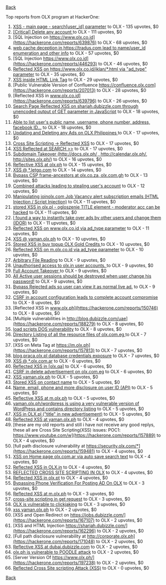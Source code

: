 [Back](../README.md)

Top reports from OLX program at HackerOne:

1. [XSS - main page - search[user_id] parameter](https://hackerone.com/reports/477771) to OLX - 135 upvotes, $0
2. [[Critical] Delete any account ](https://hackerone.com/reports/158872) to OLX - 111 upvotes, $0
3. [SQL Injection on https://www.olx.co.id](https://hackerone.com/reports/639876) to OLX - 68 upvotes, $0
4. [web cache deception in https://tradus.com lead to name/user_id enumeration and other info](https://hackerone.com/reports/537564) to OLX - 57 upvotes, $0
5. [SQL Injection https://www.olx.co.id](https://hackerone.com/reports/446293) to OLX - 46 upvotes, $0
6. [Reflected XSS on https://www.olx.co.id/iklan/*.html via "ad_type" parameter](https://hackerone.com/reports/630265) to OLX - 35 upvotes, $0
7. [XSS inside HTML Link Tag](https://hackerone.com/reports/504984) to OLX - 29 upvotes, $0
8. [Public Vulnerable Version of Confluence https://confluence.olx.com](https://hackerone.com/reports/207013) to OLX - 28 upvotes, $0
9. [Reflected XSS in www.olx.co.id](https://hackerone.com/reports/639796) to OLX - 26 upvotes, $0
10. [Search Page Reflected XSS on sharjah.dubizzle.com through unencoded output of GET parameter in JavaScript](https://hackerone.com/reports/363571) to OLX - 18 upvotes, $0
11. [Able to list user's public name, username, phone number, address, facebook ID...](https://hackerone.com/reports/167206) to OLX - 18 upvotes, $0
12. [Updating and Deleting any Ads on OLX Philippines ](https://hackerone.com/reports/150631) to OLX - 17 upvotes, $0
13. [Cross Site Scripting -\> Reflected XSS](https://hackerone.com/reports/150568) to OLX - 17 upvotes, $0
14. [XSS Reflected at SEARCH \>\>](https://hackerone.com/reports/429647) to OLX - 17 upvotes, $0
15. [Subdomain Takeover (http://docs.olx.ph/ , http://calendar.olx.ph/, http://sites.olx.ph/)](https://hackerone.com/reports/206516) to OLX - 16 upvotes, $0
16. [Reflective XSS at olx.ph](https://hackerone.com/reports/361647) to OLX - 15 upvotes, $0
17. [XSS @ *.letgo.com](https://hackerone.com/reports/150822) to OLX - 14 upvotes, $0
18. [Bypass CSP  frame-ancestors at olx.co.za, olx.com.gh](https://hackerone.com/reports/371980) to OLX - 13 upvotes, $0
19. [Combined attacks leading to stealing user's account](https://hackerone.com/reports/205529) to OLX - 12 upvotes, $0
20. [Manipulating joinolx.com Job Vacancy alert subscription emails (HTML Injection / Script Injection)](https://hackerone.com/reports/151149) to OLX - 11 upvotes, $0
21. [stored XSS in olx.pl - ogloszenie TITLE element - moderator acc can be hacked](https://hackerone.com/reports/150668) to OLX - 11 upvotes, $0
22. [I found a way to instantly take over ads by other users and change them (IDOR)](https://hackerone.com/reports/253929) to OLX - 11 upvotes, $0
23. [Reflected XSS on www.olx.co.id via ad_type parameter](https://hackerone.com/reports/633751) to OLX - 11 upvotes, $0
24. [XSS @ yaman.olx.ph](https://hackerone.com/reports/150565) to OLX - 10 upvotes, $0
25. [Stored XSS in buy topup OLX Gold Credits ](https://hackerone.com/reports/169625) to OLX - 10 upvotes, $0
26. [Reflected XSS on m.olx.co.id via ad_type parameter](https://hackerone.com/reports/636278) to OLX - 10 upvotes, $0
27. [Arbitrary File Reading](https://hackerone.com/reports/150783) to OLX - 9 upvotes, $0
28. [Unauthorised access to olx.in user accounts. ](https://hackerone.com/reports/155130) to OLX - 9 upvotes, $0
29. [Full Account Takeover ](https://hackerone.com/reports/159202) to OLX - 9 upvotes, $0
30. [All Active user sessions should be destroyed when user change his password!](https://hackerone.com/reports/150540) to OLX - 9 upvotes, $0
31. [Bypass Rejected ads so user can view it as normal live ad.](https://hackerone.com/reports/669736) to OLX - 9 upvotes, $0
32. [CSRF in account configuration leads to complete account compromise](https://hackerone.com/reports/150586) to OLX - 8 upvotes, $0
33. [Reflected XSS in www.olx.ph](https://hackerone.com/reports/150746) to OLX - 8 upvotes, $0
34. [Multiple vulnerabilities in http://blog.dubizzle.com/uae](https://hackerone.com/reports/188279) to OLX - 8 upvotes, $0
35. [load scripts DOS vulnerability](https://hackerone.com/reports/694467) to OLX - 8 upvotes, $0
36. [Directory Listing of all the resource files of olx.com.eg ](https://hackerone.com/reports/175760) to OLX - 7 upvotes, $0
37. [XSS on Meta Tag at https://m.olx.ph](https://hackerone.com/reports/157813) to OLX - 7 upvotes, $0
38. [blog.praca.olx.pl database credentials exposure](https://hackerone.com/reports/448985) to OLX - 7 upvotes, $0
39. [XSS @ *.olx.com.ar](https://hackerone.com/reports/150560) to OLX - 6 upvotes, $0
40. [Reflected XSS in [olx.qa]](https://hackerone.com/reports/191332) to OLX - 6 upvotes, $0
41. [CSRF in delete advertisement on olx.com.eg](https://hackerone.com/reports/178384) to OLX - 6 upvotes, $0
42. [XSS yaman.olx.ph](https://hackerone.com/reports/151147) to OLX - 5 upvotes, $0
43. [Stored XSS on contact name](https://hackerone.com/reports/152069) to OLX - 5 upvotes, $0
44. [Name, email, phone and more disclosure on user ID (API)](https://hackerone.com/reports/171917) to OLX - 5 upvotes, $0
45. [Reflective XSS at m.olx.ph](https://hackerone.com/reports/177230) to OLX - 5 upvotes, $0
46. [yaman.olx.ph/wordpress is using a very vulnerable version of WordPress and contains directory listing](https://hackerone.com/reports/202918) to OLX - 5 upvotes, $0
47. [XSS in OLX.pl ("title" in new advertisement)](https://hackerone.com/reports/267473) to OLX - 5 upvotes, $0
48. [Reflected XSS at yaman.olx.ph](https://hackerone.com/reports/151258) to OLX - 4 upvotes, $0
49. [these are my old reports and still i have not receive any good replys, these all are Cross Site Scripting(XSS) issues: POC1: https://www.youtube.com/w](https://hackerone.com/reports/157889) to OLX - 4 upvotes, $0
50. [full path disclosure vulnerability at https://security.olx.com/*](https://hackerone.com/reports/159481) to OLX - 4 upvotes, $0
51. [XSS on Home page olx.com.ar via auto save search text](https://hackerone.com/reports/151691) to OLX - 4 upvotes, $0
52. [Reflected XSS in OLX.in](https://hackerone.com/reports/175801) to OLX - 4 upvotes, $0
53. [REFLECTED CROSS SITE SCRIPTING IN OLX](https://hackerone.com/reports/151305) to OLX - 4 upvotes, $0
54. [Reflected XSS in olx.pt](https://hackerone.com/reports/206125) to OLX - 4 upvotes, $0
55. [Bypassing Phone Verification For Posting AD On OLX](https://hackerone.com/reports/165854) to OLX - 3 upvotes, $0
56. [Reflected XSS at m.olx.ph](https://hackerone.com/reports/175410) to OLX - 3 upvotes, $0
57. [cross-site scripting in get request](https://hackerone.com/reports/150944) to OLX - 3 upvotes, $0
58. [ OLX is vulnerable to clickjaking](https://hackerone.com/reports/231713) to OLX - 3 upvotes, $0
59. [xss yaman.olx.ph](https://hackerone.com/reports/151310) to OLX - 2 upvotes, $0
60. [XSS and Open Redirect on https://jobs.dubizzle.com/](https://hackerone.com/reports/167107) to OLX - 2 upvotes, $0
61. [XSS and HTML Injection https://sharjah.dubizzle.com/](https://hackerone.com/reports/162296) to OLX - 2 upvotes, $0
62. [Full path disclosure vulnerability at http://corporate.olx.ph](https://hackerone.com/reports/171048) to OLX - 2 upvotes, $0
63. [Reflective XSS at dubai.dubizzle.com](https://hackerone.com/reports/177619) to OLX - 2 upvotes, $0
64. [olx.ph is vulnerable to POODLE attack](https://hackerone.com/reports/192284) to OLX - 2 upvotes, $0
65. [Server Version Of https://www.olx.ph/](https://hackerone.com/reports/197238) to OLX - 2 upvotes, $0
66. [Reflected Cross Site scripting Attack (XSS)](https://hackerone.com/reports/150837) to OLX - 0 upvotes, $0


[Back](../README.md)